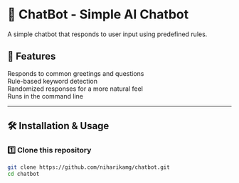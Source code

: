 # 🤖 ChatBot - Simple AI Chatbot

A simple chatbot that responds to user input using predefined rules.

## 🚀 Features
 Responds to common greetings and questions  
 Rule-based keyword detection  
 Randomized responses for a more natural feel  
 Runs in the command line  

---

## 🛠️ Installation & Usage

### **1️⃣ Clone this repository**
```bash
git clone https://github.com/niharikamg/chatbot.git
cd chatbot
